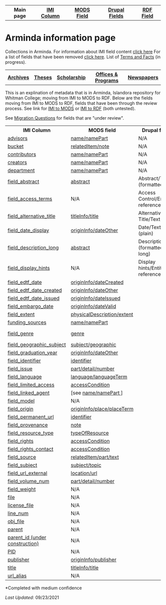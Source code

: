 <!DOCTYPE html>
<html>
<head>

</head>
<body>

<table style="width:100%">
  <tr>
    <th>Main page</th>
	<th><a href="IMI.md">IMI Column</a></th>
    <th><a href="MODS.md">MODS Field</a></th>
	<th><a href="DrupalFields.md">Drupal Fields</a></th>
    <th><a href="RDF.md">RDF Field</a></th>
  </tr>
<table>

 <h1>Arminda information page</h1> 
  
<p>Collections in Arminda. For information about IMI field content <a href="imi.field.content.md">click here</a> For a list of fields that have been removed <a href="fields.removed.md">click here</a>. List of <a href="Islandora.8.terms.md">Terms and Facts</a> (in progress).</p>
   <tr>
    <th><a href="Archives.md">Archives</a></th>
	<th><a href="Theses.md">Theses</a></th>
    <th><a href="scholarship.md">Scholarship</a></th>
    <th><a href="Offices&Programs.md">Offices & Programs</a></th>
	<th><a href="Newspapers.md">Newspapers</a></th>
  </tr>
 </table>
  
</table>
<p>This is an explination of metadata that is in Arminda, Islandora repository for Whitman College; moving from IMI to MODS to RDF. Below are the fields moving from IMI to MODS to RDF, fields that have been through the review process. See link for  <a href="IMItoMODS.md">IMI to MODS</a> or <a href="IMItoRDF.md">IMI to RDF</a> (both untested).</p> 
<p>See <a href="migration questions.md">Migration Questions</a> for fields that are "under review".</p>
<table>
  <tr>
    <th>IMI Column</th>
    <th>MODS field</th>
	<th>Drupal field*</th>
    <th>RDF field</th>
  </tr>
<tr>
	<td><a href="advisor.md" class ="magic-button" title="ARMINDA Use: A person under whose supervision a student develops and/or presents an academic paper or project, including theses and capstone projects.">advisors</a></td>
	<td><a href="mods.name.md" class ="magic-button" title="Definition: The name of a person, organization, or event (conference, meeting, etc.) associated in some way with the resource ">name/namePart</a></td>
	<td>N/A</td>
	<td><a href="rdf.field_linked_agent.md" class ="magic-button" title="Definition: Generic Advisor term.">local:adv</a></td>
</tr>
<tr>
	<td><a href="bucket.md" class ="magic-button" title="ARMINDA Use: BePress inherited field which indicated the collection --bucket-- an item is associated with">bucket</a></td>
	<td><a href="mods.relateditem_note.md" class ="magic-button" title="Definition: Information that identifies other resources related to the one being described">relatedItem/note</a></td>
	<td>N/A</td>
	<td>N/A</td>
</tr>
<tr>
	<td><a href="contributors.md" class ="magic-button" title="identifies the entity or entities that made contributions to the creation of the resource but whose contributions are secondary to any person or organization specified in the creator(s) field. ">contributors</a></td>
	<td><a href="mods.name.md" class ="magic-button" title="Definition: The name of a person, organization, or event (conference, meeting, etc.) associated in some way with the resource">name/namePart</a></td>
	<td>N/A</td>
	<td><a href="rdf.field_linked_agent.md" class ="magic-button" title="identifies the entity or entities that made contributions to the creation of the resource but whose contributions are secondary to any person or organization specified in the creator(s) field. ">relators:ctb</a></td>
</tr>
<tr>
	<td><a href="creators.md" class ="magic-button" title="ARMINDA Use: identifies the entity/entities primarily responsible for making the resource">creators</a></td>
	<td><a href="mods.name.md" class ="magic-button" title="Definition: The name of a person, organization, or event (conference, meeting, etc.) associated in some way with the resource">name/namePart</a></td>
	<td>N/A</td>
	<td><a href="rdf.field_linked_agent.md" class ="magic-button" title="Definition: identifies the entity/entities primarily responsible for making the resource ">relators:cre</a></td>
</tr>
<tr>
	<td><a href="department.md" class ="magic-button" title="ARMINDA Use: College division in which the item is categorized">department</a></td>
	<td><a href="mods.name.md" class ="magic-button" title="Definition: The name of a person, organization, or event (conference, meeting, etc.) associated in some way with the resource">name/namePart</a></td>
	<td>N/A</td>
	<td><a href="rdf.field_linked_agent.md" class ="magic-button" title="Definition: College division in which the item is categorized">local:dpt</a></td>
</tr>
<tr>
	<td><a href="field_abstract.md" class ="magic-button" title="ARMINDA Use: A summary of the resource, primarily used with scholarship objects">field_abstract</a></td>
	<td><a href="mods.abstract.md" class ="magic-button" title="Definition: A summary of the content of the resource" >abstract</a></td>
	<td>Abstract/Text (formatted,long)</td>
	<td><a href="rdf.dcterms.abstract.md" class ="magic-button" title="Definition: A summary of the resource">dcterms:abstract </a></td>
</tr>
<tr>
	<td><a href="field_access_terms.md" class ="magic-button" title="“Terms used to limit, restrict or coordinate access” - Islandora 8">field_access_terms</a></td>
	<td>N/A</td>
	<td>Access Control/Entity reference</td>
	<td class ="magic-button" title="[This I8 field will not be  mapped to RDF as it reproduces information in IMI/access_condition]">N/A</td>
</tr>
<tr>
	<td><a href="field_alternative_title.md" class ="magic-button" title="ARMINDA Use:An alternative title of the described resource including abbreviations and translations">field_alternative_title</a></td>
	<td><a href="mods.titleInfo.title.md" class ="magic-button" title="Definition: A word, phrase, character, or group of characters, normally appearing in a resource, that names it or the work contained in it.">titleInfo/title</a></td>
	<td>Alternative Title/Text (plain)</td>
	<td><a href="rdf.dcterms.alternative.md" class ="magic-button" title="Definition: An alternative name for the resource.">dcterms:alternative</a></td>
</tr>	
<tr>
	<td><a href="field_date_display.md" class ="magic-button" title="ARMINDA Use: Date of creation or publication of original object in human readable format for public viewing">field_date_display</a></td>
	<td><a href="mods.originInfo_dateOther.md" class ="magic-button" title="Definition: Information about the origin of the resource, including place of origin or publication, publisher/originator, and dates associated with the resource.">originInfo/dateOther</a></td>
	<td>Date/Text (plain)</td>
	<td><a href="rdf.rdau.p60527.md" class ="magic-button" title="Definition: Relates a resource to a timespan that is the earliest associated with a resource">rdau:P60527</a></td>
</tr>
<tr>
	<td><a href="field_description_long.md" class ="magic-button" title="Definition: An account of the resource, primarily used for archival objects">field_description_long</a></td>
	<td><a href="mods.abstract.md" class ="magic-button" title="Definition: A summary of the content of the resource">abstract</a></td>
	<td>Description/Text (formatted, long)</td>
	<td><a href="rdf.dcterms.description.md" class ="magic-button" title="An account of the resource.">dcterms:description</a></td>
</tr>
<tr>
	<td><a href="field_display_hints.md" class ="magic-button" title="Terms that will change how this resource is displayed">field_display_hints</a></td>
	<td>N/A</td>
	<td>Display hints/Entity reference</td>
	<td>N/A</td>
</tr>
<tr>
	<td><a href="date.sort.md" class ="magic-button" title="ARMINDA Use: Encoded date of creation or publication of the original object that strips out qualifiers and date ranges to allow us to sort on date in ARMINDA">field_edtf_date</a></td>
	<td><a href="mods.originInfo.dateCreated.md" class ="magic-button" title="Definition: Information about the origin of the resource, including place of origin or publication, publisher/originator, and dates associated with the resource.">originInfo/dateCreated</a></td>
	<td></td>
	<td><a href="rdf.dcterms.date.md" class ="magic-button" title="Definition: A point or period of time associated with an event in the lifecycle of the resource.">dcterms:date</a></td>
</tr>
<tr>
	<td><a href="date.encoded.md" class ="magic-button" title="ARMINDA Use: Encoded date of creation or publication of the original object with qualifiers and date ranges when applicable">field_edtf_date_created</a></td>
	<td><a href="mods.originInfo_dateOther.md" class ="magic-button" title="Definition: Information about the origin of the resource, including place of origin or publication, publisher/originator, and dates associated with the resource.">originInfo/dateOther</a></td>
	<td></td>
	<td><a href="rdf.dcterms.created.md" class ="magic-button" title="Definition: Date of creation of the resource. ">dcterms:created</a></td>
</tr>  
<tr>
	<td><a href="date_issued.md" class ="magic-button" title="ARMINDA Use: Issue date of the newspaper">field_edtf_date_issued</a></td>
	<td><a href="mods.originInfo_dateIssued.md" class ="magic-button" title="Definition: Information about the origin of the resource, including place of origin or publication, publisher/originator, and dates associated with the resource.">originInfo/dateIssued</a></td>
	<td></td>
	<td><a href="rdf.dcterms.issued.md" class ="magic-button" title="Definition: Date of formal issuance of the resource.">dcterms:issued</a></td>
</tr>
<tr>
	<td><a href="embargo_date.md" class ="magic-button" title="ARMINDA Use:Date when item is released for public viewing.">field_embargo_date</a></td>
	<td><a href="mods.originInfo_dateValid.md" class ="magic-button" title="Information about the origin of the resource, including place of origin or publication, publisher/originator, and dates associated with the resource. ">originInfo/dateValid</a></td>
	<td></td>
	<td><a href="rdf.schema.availabilityStarts.md" class ="magic-button" title="Definition: The beginning of the availability of the product or service included in the offer.">schema:avalibilityStarts</a></td>
</tr>
<tr>
	<td><a href="field_extent.md" class ="magic-button" title="ARMINDA Use:Statement of the physical size or duration of the object, such as dimensions, number of items, pages, or running time.">field_extent</a></td>
	<td><a href="mods.physicalDescription.extent.md" class ="magic-button" title="Definition: Describes the physical characteristics of the resource.">physicalDescription/extent</a></td>
	<td></td>
	<td><a href="rdf.dcterms.extent.md" class ="magic-button" title="Definition: The size or duration of the resource.">dcterms:extent</a></td>
</tr>
<tr>
	<td><a href="field_funding_sources.md" class ="magic-button" title="ARMINDA Use:Indicates institution or program that helped to fund research project">funding_sources</a></td>
	<td><a href="mods.name.md" class ="magic-button" title="Definition: The name of a person, organization, or event (conference, meeting, etc.) associated in some way with the resource">name/namePart</a></td>
	<td></td>
	<td><a href="rdf.rdau.p60451.md" class ="magic-button" title="Definition: Relates a resource to an agent who sponsors some aspect of a resource.">rdau:P60451</a></td>
</tr>
<tr>
	<td><a href="field_genre.md" class ="magic-button" title="ARMINDA Use: A more detailed sub-type refining the broader Work Type element; provides a specific characterization of the nature or style of the original content source">field_genre</a></td>
	<td><a href="mods.genre.md" class ="magic-button" title="Definition: A term or terms that designate a category characterizing a particular style, form, or content, such as artistic, musical, literary composition, etc.">genre</a></td>
	<td></td>
	<td><a href="rdf.schema.genre.md" class ="magic-button" title="Definition: Genre of the creative work, broadcast channel or group."><b>schema:genre</b></a> I8 mapping needs correcting</td>
</tr>
<tr>
	<td><a href="coverage_spatial.md" class ="magic-button" title="ARMINDA Use: Geographic subject headings">field_geographic_subject</a></td>
	<td><a href="mods.subject_geographic.md" class ="magic-button" title="Definition: A term or phrase representing the primary topic(s) on which a work is focused">subject/geographic</a></td>
	<td></td>
	<td><a href="rdf.dcterms_spatial.md" class ="magic-button" title="Definition: Spatial characteristics of the resource.">dcterms:spatial</a></td>
</tr>
<tr>
	<td><a href="field_graduation_year.md" class ="magic-button" title="ARMINDA Use: Year author graduated from Whitman College">field_graduation_year</a></td>
	<td><a href="mods.originInfo_dateOther.md" class ="magic-button" title="Definition: Information about the origin of the resource, including place of origin or publication, publisher/originator, and dates associated with the resource.">originInfo/dateOther</a></td>
	<td></td>
	<td><a href="rdf.rdau.p60514.md" class ="magic-button" title="Definition: Relates a resource to a timespan during which an academic degree is conferred by a granting institution or faculty">rdau:P60514</td>
</tr>
<tr>
	<td><a href="field_identifier.md" class ="magic-button" title="ARMINDA Use: Character string or number that clearly and uniquely identifies a digital object or resource. This field ensures that individual digital objects can be accessed, managed, stored, recalled, and used reliably.">field_identifier</a></td>
	<td><a href="mods.identifier.md" class ="magic-button" title="Definition: Contains a unique standard number or code that distinctively identifies a resource.">identifier</a></td>
	<td></td>
	<td><a href="rdf.dcterms.identifier.md" class ="magic-button" title="Definition: An unambiguous reference to the resource within a given context.">dcterms:identifier</a></td>
</tr>
<tr>
	<td><a href="field_issue_num.md" class ="magic-button" title="ARMINDA Use: Indicate issue number sequential order of volume">field_issue</a></td>
	<td><a href="mods.part.detail.number.md" class ="magic-button" title="Definition: Numbering and type of designation of the part in relation to the host/parent">part/detail/number</a></td>
	<td></td>
	<td><a href="rdf.schema.issueNumber.md" class ="magic-button" title="Definition : Identifies the issue of publication; for example, "iii" or "2".">schema:issueNumber</a></td>
</tr>
<tr>
	<td><a href="field_language.md" class ="magic-button" title="ARMINDA Use:  the non-English language of the source content being described : applies to textual or spoken word (linguistic) content).">field_language</a></td>
	<td><a href="mods.language.languageTerm.md" class ="magic-button" title="Definition: A designation of the language in which the content of a resource is expressed.">language/languageTerm</a></td>
	<td></td>
	<td><a href="rdf.dcterms.language.md" class ="magic-button" title="Definition: A language of the resource">dcterms:language</a></td>
</tr>
<tr>
	<td><a href="field_limited_access.md" class ="magic-button" title="ARMINDA Use: Field that indicates item may be accessed by only current Whitman affiliates (netID holders)" >field_limited_access</a></td>
	<td><a href="mods.access_condition.md" class ="magic-button" title="Definition: Information about restrictions imposed on access to a resource.">accessCondition</a></td>
	<td></td>
	<td><a href="rdf.rdau.p60496.md" class ="magic-button" title="Definition: Relates a resource to limitations placed on access to a resource">rdau:P60496</a></td>
</tr>
<tr>
	<td><a href="field_linked_agent.md" class ="magic-button" title="[Label of a field instance populated by taxonomy terms from Corporate Body, Family and Person vocabularies]">field_linked_agent</a></td>
	<td>[see <a href="mods.name.md">name/namePart </a>]</td>
	<td></td>
	<td><a href="a href="rdf.field_linked_agent.md" class ="magic-button" title="[definition]">[Undetermined]</a></td>
</tr>
<tr>
	<td><a href="cmodel.md" class ="magic-button" title="Tells what content model the file is -- audio, image.etc;  tells what type of file for Islandora to expect. ">field_model</a></td>
	<td>N/A</td>
	<td></td>
	<td><a href="rdf.pcdm_memberOf.md" class ="magic-button" title="Definition: Links from an Object or Collection to a containing Object or Collection.">pcdm:memberOf</a></td>
</tr>
<tr>
	<td><a href="origin.md" class ="magic-button" title="ARMINDA Use: Provides place names associated with the creation or issuance of a resource. ">field_origin</a></td>
	<td><a href="mods.originInfo_place_placeTerm.md" class ="magic-button" title="Definition: Information about the origin of the resource, including place of origin or publication, publisher/originator, and dates associated with the resource.">originInfo/place/placeTerm</a></td>
	<td></td>
	<td><a href="rdf.rdau.p60523.md" class ="magic-button" title="Definition: Relates a resource to a place from which a resource originate">rdau:P60523</a></td>
</tr>    
<tr>
	<td><a href="field_permanent_url.md" class ="magic-button" title="ARMINDA Use: Unique uri (uniform resource identifier) to the item">field_permanent_url</a></td>
	<td><a href="mods.identifier.md" class ="magic-button" title="Definition: Contains a unique standard number or code that distinctively identifies a resource.">identifier</a></td>
	<td></td>
	<td><a href="rdf.rdau.p60919.md" class ="magic-button" title="Definition: Relates a resource to an appellation of resource that consists of a code, number, or other string, usually independent of natural language and social naming conventions, used to identify a resource">rdau:P60919</a></td>
</tr>
<tr>
	<td><a href="field_provenance.md" class ="magic-button" title="ARMINDA Use:Contains provenance information about the object: [currently] donor information and/or when and how the object was acquired by Whitman College.">field_provenance</a></td>
	<td><a href="mods.note.md" class ="magic-button" title="Definition: General textual information relating to a resource.">note</a></td>
	<td></td>
	<td><a href="rdf.dcterms.provenance.md" class ="magic-button" title="Definition: A statement of any changes in ownership and custody of the resource since its creation that are significant for its authenticity, integrity, and interpretation.">dcterms:provenance</a></td>
</tr>
<tr>
	<td><a href="field_resource_type.md" class ="magic-button" title="ARMINDA Use: Basic conceptual indication of the kind of object being described, using broad terms.">field_resource_type</a></td>
	<td><a href="mods.typeOfResource.md" class ="magic-button" title="Definition: A term that specifies the characteristics and general type of content of the resource.">typeOfResource</a></td>
	<td></td>
	<td><a href="rdf.dcterms.type.md" class ="magic-button" title="Definition: The nature or genre of the resource.">dcterms:type</a></td>
</tr>
</tr>
	<td><a href="field_rights.md" class ="magic-button" title="ARMINDA Use: URL that indicates copyright and/or creative commons status supplemented with optional explanatory text. Can include free-text explanation of rights.">field_rights</a></td>
	<td><a href="mods.access_condition.md" class ="magic-button" title="Definition: Information about restrictions imposed on access to a resource.">accessCondition</a></td>
	<td></td>
	<td><a href="rdf.rdau.P60339.md" class ="magic-button" title="Definition: Relates a resource to a statement relating to anidentification or function of any agents responsible for the creation of, or who contributes to a realization of, the intellectual or artistic content of a resource.">rdau:P60339</a></td>
</tr>    
<tr>
	<td><a href="field_rights_contact.md" class ="magic-button" title="ARMINDA Use: HTML link to ARMINDA page linking to contact information for use by end users who wish to pursue required permissions for publication, dissemination, etc">field_rights_contact</a></td>
	<td><a href="mods.access_condition.md" class ="magic-button" title="Definition: Information about restrictions imposed on access to a resource.">accessCondition</a></td>
	<td></td>
	<td><a href="rdf.schema.accessibilityControl.md" class ="magic-button" title="Definition: Identifies input methods that are sufficient to fully control the described resource (WebSchemas wiki lists possible values).">schema:accessibilityControl</a></td>
</tr>  
<tr>
	<td><a href="field_source.md" class ="magic-button" title="ARMINDA Use: A related resource from which the described resource is derived.">field_source</a></td>
	<td><a href="mods.relatedItem.part.text.md" class ="magic-button" title="Definition: Information that identifies other resources related to the one being described ">relatedItem/part/text</a></td>
	<td></td>
	<td><a href="rdf.dcterms.source.md" class ="magic-button" title="Definition: A related resource from which the described resource is derived.">dcterms:source</a></td>
</tr>
<tr>
	<td><a href="field_subject.md" class ="magic-button" title="ARMINDA Use: Term(s) representing the primary topic(s) on which a work is focused.">field_subject</a></td>
	<td><a href="mods.subject.topic.md" class ="magic-button" title="Definition: A term or phrase representing the primary topic(s) on which a work is focused">subject/topic</a></td>
	<td></td>
	<td><a href="rdf.dcterms.subject.md" class ="magic-button" title="Definition: The topic of the resource.">dcterms:subject</a></td>
</tr>
<tr>
	<td><a href="field_url_external.md" class ="magic-button" title="ARMINDA Use: URL linking file content not hosted in ARMINDA to metadata record, in ARMINDA">field_url_external</a></td>
	<td><a href="mods.location.url.md" class ="magic-button" title="Definition: Identifies the institution or repository holding the resource, the physical location of the resource, and/or the electronic location in the form of the digital resource in the form of a URL.">location/url</a></td>
	<td></td>
	<td><a href="rdf.schema.url.md" class ="magic-button" title="Definition: URL of the item. ">schema:url</a></td>
</tr>
<tr>
	<td><a href="field_volume_num.md" class ="magic-button" title="ARMINDA Use: Volume of newspaper">field_volume_num</a></td>
	<td><a href="mods.part.detail.number.md" class ="magic-button" title="Definition: Numbering and type of designation of the part in relation to the host/parent.">part/detail/number</a></td>
	<td></td>
	<td><a href="rdf.schema.volumeNumber.md" class ="magic-button" title="Definition: Identifies the volume of publication or multi-part work; for example, "iii" or "2".">schema:volumeNumber</a></td>
</tr>
<tr>
	<td><a href="field_weight.md" class ="magic-button" title="[Indicates the order of a resource in a collection of resources]">field_weight</a></td>
	<td>N/A</td>
	<td></td>
	<td class ="magic-button" title="[This I8 field will not be  mapped to RDF]">N/A</td>
</tr>
<tr>
	<td><a href="file.md" class ="magic-button" title="Values contain field location of fields that are used to create Drupal Media">file </a></td>
	<td>N/A</td>
	<td></td>
	<td>N/A</td>
</tr>   
<tr>
	<td><a href="license_file.md" class ="magic-button" title="ARMINDA Use: Field used for ingest into ARMINDA. ">license_file</a></td>
	<td>N/A</td>
	<td></td>
	<td>N/A</td>
</tr>
<tr>
	<td><a href="line_num.md" class ="magic-button" title="ARMINDA Use: The line_number is the CSV line number that the IMI module needs in order to keep the CSV in order.">line_num</a></td>
	<td>N/A</td>
	<td></td>
	<td>N/A</td>
</tr> 
<tr>
	<td><a href="obj_file.md" class ="magic-button" title="ARMINDA Use: Tells where the file is when item is uploaded to Islandora">obj_file</a></td>
	<td>N/A</td>
	<td></td>
	<td>N/A</td>
</tr>  
<tr>
	<td><a href="parent.md" class ="magic-button" title="ARMINDA Use: Tells  Islandora 7 the hierarchy of where an object lives ">parent</a></td>
	<td>N/A</td>
	<td></td>
	<td>N/A</td>
</tr>
<tr>
	<td><a href="parent.id.md" class ="magic-button" title="[definition]">parent_id (under construction)</a></td>
	<td>N/A</td>
	<td></td>
	<td><a href="" class ="magic-button" title="[definition]">[unknown]</a></td>
</tr>
<tr>
	<td><a href="pid.md" class ="magic-button" title="ARMINDA Use: Persistent Identifier that is generated sequentially, and is  a unique identifier for Islandora 7">PID</a></td>
	<td>N/A</td>
	<td></td>
	<td>N/A</td>
</tr>
<tr>
	<td><a href="publisher.md" class ="magic-button" title="ARMINDA Use: the name of the entity that published, printed, distributed, released, issued, or produced the resource.  This may be a formal publisher, or for unpublished materials, a university department or other corporate entity.">publisher</a></td>
	<td><a href="mods.originInfo_publisher.md" class ="magic-button" title="Definition: Information about the origin of the resource, including place of origin or publication, publisher/originator, and dates associated with the resource.">originInfo/publisher</a></td>
	<td></td>
	<td><a href="rdf.field_linked_agent.md" class ="magic-button" title="Definition: A person or organization responsible for publishing, releasing, or issuing a resource. ">relators:pbl</a></td>
</tr> 	    
<tr>
	<td><a href="title.md" class ="magic-button" title="ARMINDA Use: Name given to the resource or supplied title if one is absent">title</a></td>
	<td><a href="mods.titleInfo.title.md" class ="magic-button" title="Definition: A word, phrase, character, or group of characters, normally appearing in a resource, that names it or the work contained in it.">titleInfo/title</a></td>
	<td></td>
	<td><a href="rdf.dcterms.title.md" class ="magic-button" title="Definition: A name given to the resource.">dcterms:title</a></td>
</tr>
<tr>
	<td><a href="url_alias.md" class ="magic-button" title="Reserved Workbench CSV column used for created and updating : similar to Permalink handle)">url_alias</a></td>
	<td>N/A</td>
	<td></td>
	<td>N/A</td>
</tr>
</table>
<dl>
<p>*Completed with medium confidence</p>
	<p><i>Last Updated: </i>09/23/2021</p>
</dl>
</body>
</html>
